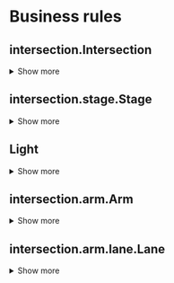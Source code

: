 # Business rules

## intersection.Intersection
<details>
    <summary>Show more</summary>

### Definition: name -> type (default)
- arms_Num -> Int (4)
- arms -> Array(intersection.arm.Arm) (null)
- stages -> Array(intersection.stage.Stage) (null)

### Methods
- calculateStages(): Boolean
- printStages(): void
- printArms(): void

</details>

## intersection.stage.Stage
<details>
    <summary>Show more</summary>

### Definition: name -> type (default)
-  lights -> Array(Light)
- duration -> Double (0.0d)

### Methods
- calculateStates(): Boolean
- printStates(): void

</details>

## Light
<details>
    <summary>Show more</summary>

### Definition: name -> type (default)
- state -> LightState (LightState.Red)
- assigned -> Boolean (false)

</details>

## intersection.arm.Arm
<details>
    <summary>Show more</summary>

### Definition: name -> type (default)
- inputLanes_num -> Int (3)
- outputLanes_num -> Int (1)
- lanes -> Array(intersection.arm.lane.Lane) (null)
- width -> Double (2.75 + 0.40)
- speed -> Double (13.889)

### Methods
- addLane(armName: String, usage: LaneUsage, calculateStages: Boolean): Boolean
- printLanes(): void

</details>

## intersection.arm.lane.Lane

<details>
    <summary>Show more</summary>

### Definition: name -> type (default)
- width -> Double (2.75)
- usage -> LaneUsage

</details>